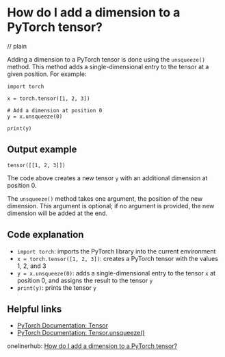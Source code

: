 # How do I add a dimension to a PyTorch tensor?
// plain

Adding a dimension to a PyTorch tensor is done using the `unsqueeze()` method. This method adds a single-dimensional entry to the tensor at a given position. For example:

```
import torch

x = torch.tensor([1, 2, 3])

# Add a dimension at position 0
y = x.unsqueeze(0)

print(y)
```

## Output example

```
tensor([[1, 2, 3]])
```

The code above creates a new tensor `y` with an additional dimension at position 0.

The `unsqueeze()` method takes one argument, the position of the new dimension. This argument is optional; if no argument is provided, the new dimension will be added at the end.

## Code explanation

- `import torch`: imports the PyTorch library into the current environment
- `x = torch.tensor([1, 2, 3])`: creates a PyTorch tensor with the values 1, 2, and 3
- `y = x.unsqueeze(0)`: adds a single-dimensional entry to the tensor `x` at position 0, and assigns the result to the tensor `y`
- `print(y)`: prints the tensor `y`

## Helpful links
- [PyTorch Documentation: Tensor](https://pytorch.org/docs/stable/tensors.html)
- [PyTorch Documentation: Tensor.unsqueeze()](https://pytorch.org/docs/stable/tensors.html#torch.Tensor.unsqueeze)

onelinerhub: [How do I add a dimension to a PyTorch tensor?](https://onelinerhub.com/python-pytorch/how-do-i-add-a-dimension-to-a-pytorch-tensor)